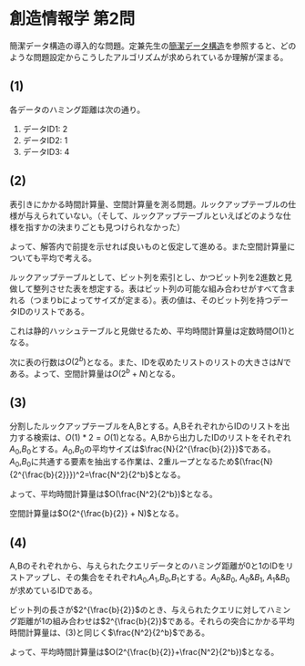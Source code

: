 # 創造情報学 第2問

簡潔データ構造の導入的な問題。定兼先生の[簡潔データ構造](https://amzn.to/3XFVkEb)を参照すると、どのような問題設定からこうしたアルゴリズムが求められているか理解が深まる。

## (1)

各データのハミング距離は次の通り。

1. データID1: 2
2. データID2: 1
3. データID3: 4

## (2)

表引きにかかる時間計算量、空間計算量を測る問題。ルックアップテーブルの仕様が与えられていない。（そして、ルックアップテーブルといえばどのような仕様を指すかの決まりごとも見つけられなかった）

よって、解答内で前提を示せれば良いものと仮定して進める。また空間計算量についても平均で考える。

ルックアップテーブルとして、ビット列を索引とし、かつビット列を2進数と見做して整列させた表を想定する。表はビット列の可能な組み合わせがすべて含まれる（つまりbによってサイズが定まる）。表の値は、そのビット列を持つデータIDのリストである。

これは静的ハッシュテーブルと見做せるため、平均時間計算量は定数時間$O(1)$となる。

次に表の行数は$O(2^b)$となる。また、IDを収めたリストのリストの大きさは$N$である。よって、空間計算量は$O(2^b + N)$となる。

## (3)

分割したルックアップテーブルをA,Bとする。A,BそれぞれからIDのリストを出力する検索は、$O(1) * 2 = O(1)$となる。A,Bから出力したIDのリストをそれぞれ$A_0$,$B_0$とする。$A_0$,$B_0$の平均サイズは$\frac{N}{2^{\frac{b}{2}}}$である。$A_0$,$B_0$に共通する要素を抽出する作業は、2重ループとなるため$(\frac{N}{2^{\frac{b}{2}}})^2=\frac{N^2}{2^b}$となる。

よって、平均時間計算量は$O(\frac{N^2}{2^b})$となる。

空間計算量は$O(2^{\frac{b}{2}} + N)$となる。

## (4)

A,Bのそれぞれから、与えられたクエリデータとのハミング距離が0と1のIDをリストアップし、その集合をそれぞれ$A_0$,$A_1$,$B_0$,$B_1$とする。$A_0\&B_0$, $A_0\&B_1$, $A_1\&B_0$が求めているIDである。

ビット列の長さが$2^{\frac{b}{2}}$のとき、与えられたクエリに対してハミング距離が1の組み合わせは$2^{\frac{b}{2}}$である。それらの突合にかかる平均時間計算量は、(3)と同じく$\frac{N^2}{2^b}$である。

よって、平均時間計算量は$O(2^{\frac{b}{2}}+\frac{N^2}{2^b})$となる。
